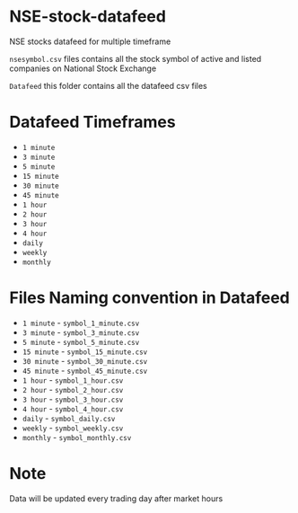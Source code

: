 # NSE-stock-datafeed
NSE stocks datafeed for multiple timeframe

`nsesymbol.csv`  files contains all the stock symbol of active and listed companies on National Stock Exchange

`Datafeed`  this folder contains all the datafeed csv files

# Datafeed Timeframes
- `1 minute`
- `3 minute`
- `5 minute`
- `15 minute`
- `30 minute`
- `45 minute`
- `1 hour`
- `2 hour`
- `3 hour`
- `4 hour`
- `daily`
- `weekly`
- `monthly`

# Files Naming convention in Datafeed
- `1 minute` - `symbol_1_minute.csv`
- `3 minute` - `symbol_3_minute.csv`
- `5 minute` - `symbol_5_minute.csv`
- `15 minute` - `symbol_15_minute.csv`
- `30 minute` - `symbol_30_minute.csv`
- `45 minute` - `symbol_45_minute.csv`
- `1 hour` - `symbol_1_hour.csv`
- `2 hour` - `symbol_2_hour.csv`
- `3 hour` - `symbol_3_hour.csv`
- `4 hour` - `symbol_4_hour.csv`
- `daily` - `symbol_daily.csv`
- `weekly` - `symbol_weekly.csv`
- `monthly` - `symbol_monthly.csv`

# Note
Data will be updated every trading day after market hours 
